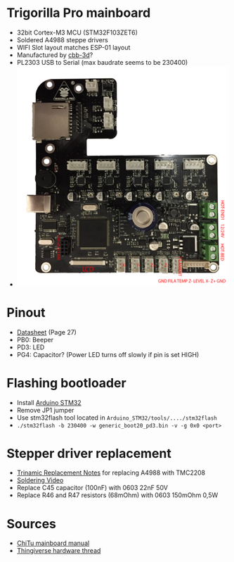# Trigorilla Pro mainboard

- 32bit Cortex-M3 MCU (STM32F103ZET6)
- Soldered A4988 steppe drivers
- WIFI Slot layout matches ESP-01 layout
- Manufactured by [cbb-3d](http://www.cbd-3d.com/en/prod/fdm.shtml)?
- PL2303 USB to Serial (max baudrate seems to be 230400)
- ![mainboard](trigorilla_pro.png)

# Pinout
- [Datasheet](https://www.st.com/resource/en/datasheet/cd00191185.pdf) (Page 27)
- PB0: Beeper
- PD3: LED
- PG4: Capacitor? (Power LED turns off slowly if pin is set HIGH)

# Flashing bootloader
- Install [Arduino STM32](https://github.com/rogerclarkmelbourne/Arduino_STM32)
- Remove JP1 jumper
- Use stm32flash tool located in `Arduino_STM32/tools/..../stm32flash`
- `./stm32flash -b 230400 -w generic_boot20_pd3.bin -v -g 0x0 <port>`



# Stepper driver replacement
- [Trinamic Replacement Notes](https://www.trinamic.com/fileadmin/assets/Support/Appnotes/AN045-How_to_replace_Allegro_A4988_with_TMC2208_01.pdf) for replacing A4988 with TMC2208
- [Soldering Video](https://www.youtube.com/watch?v=ZgfgaxbQA6w)
- Replace C45 capacitor (100nF) with 0603 22nF 50V
- Replace R46 and R47 resistors (68mOhm) with 0603 150mOhm 0,5W

# Sources
- [ChiTu mainboard manual](http://www.chitucloud.com/chitudoc/read/compressed/ChiTu_FDM_manual%2FFDM_Chitu-V3.6-users-manual-%E8%8B%B1%E6%96%87%E8%AF%B4%E6%98%8E%E4%B9%A6.pdf)
- [Thingiverse hardware thread](https://www.thingiverse.com/groups/anycubic-i3-mega/forums/general/topic:26118)
